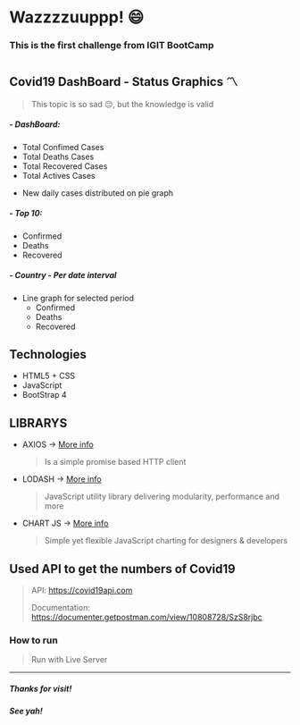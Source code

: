 # Wazzzzuuppp! :smile:

### This is the first challenge from IGIT BootCamp

#

## Covid19 DashBoard - Status Graphics :part_alternation_mark:

> This topic is so sad :pensive:, but the knowledge is valid

##### - DashBoard:

- Total Confimed Cases
- Total Deaths Cases
- Total Recovered Cases
- Total Actives Cases

* New daily cases distributed on pie graph

##### - Top 10:

- Confirmed
- Deaths
- Recovered

##### - Country - Per date interval

- Line graph for selected period
  - Confirmed
  - Deaths
  - Recovered

## Technologies

- HTML5 + CSS
- JavaScript
- BootStrap 4

## LIBRARYS

- AXIOS -> [More info](https://axios-http.com)
  > Is a simple promise based HTTP client
- LODASH -> [More info](https://lodash.com)
  > JavaScript utility library delivering modularity, performance and more
- CHART JS -> [More info](https://www.chartjs.org)
  > Simple yet flexible JavaScript charting for designers & developers

## Used API to get the numbers of Covid19

> API: https://covid19api.com
>
> Documentation: https://documenter.getpostman.com/view/10808728/SzS8rjbc

### How to run

> Run with Live Server

---

##### Thanks for visit!

##### See yah!
